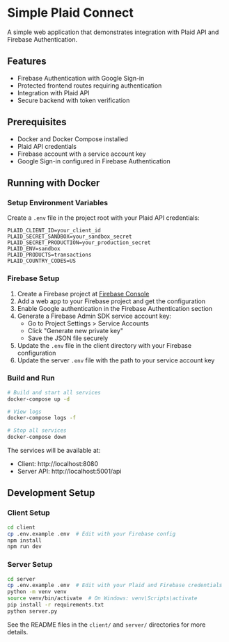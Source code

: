 # Simple Plaid Connect

A simple web application that demonstrates integration with Plaid API and Firebase Authentication.

## Features

- Firebase Authentication with Google Sign-in
- Protected frontend routes requiring authentication
- Integration with Plaid API
- Secure backend with token verification

## Prerequisites

- Docker and Docker Compose installed
- Plaid API credentials
- Firebase account with a service account key
- Google Sign-in configured in Firebase Authentication

## Running with Docker

### Setup Environment Variables

Create a `.env` file in the project root with your Plaid API credentials:

```
PLAID_CLIENT_ID=your_client_id
PLAID_SECRET_SANDBOX=your_sandbox_secret
PLAID_SECRET_PRODUCTION=your_production_secret
PLAID_ENV=sandbox
PLAID_PRODUCTS=transactions
PLAID_COUNTRY_CODES=US
```

### Firebase Setup

1. Create a Firebase project at [Firebase Console](https://console.firebase.google.com/)
2. Add a web app to your Firebase project and get the configuration
3. Enable Google authentication in the Firebase Authentication section
4. Generate a Firebase Admin SDK service account key:
   - Go to Project Settings > Service Accounts
   - Click "Generate new private key"
   - Save the JSON file securely
5. Update the `.env` file in the client directory with your Firebase configuration
6. Update the server `.env` file with the path to your service account key

### Build and Run

```bash
# Build and start all services
docker-compose up -d

# View logs
docker-compose logs -f

# Stop all services
docker-compose down
```

The services will be available at:

- Client: http://localhost:8080
- Server API: http://localhost:5001/api

## Development Setup

### Client Setup

```bash
cd client
cp .env.example .env  # Edit with your Firebase config
npm install
npm run dev
```

### Server Setup

```bash
cd server
cp .env.example .env  # Edit with your Plaid and Firebase credentials
python -m venv venv
source venv/bin/activate  # On Windows: venv\Scripts\activate
pip install -r requirements.txt
python server.py
```

See the README files in the `client/` and `server/` directories for more details.
